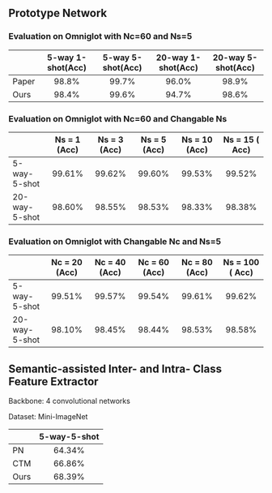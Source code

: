 ## Prototype Network

### Evaluation on Omniglot with Nc=60 and Ns=5

|                  | 5-way 1-shot(Acc)  | 5-way 5-shot(Acc)  | 20-way 1-shot(Acc)| 20-way 5-shot(Acc)   |
| ---------------- |:------------------:|:------------------:|:-----------------:|:--------------------:|
| Paper            | 98.8%              | 99.7%              | 96.0%             | 98.9%                |
| Ours             | 98.4%              | 99.6%              | 94.7%             | 98.6%                |

### Evaluation on Omniglot with Nc=60 and Changable Ns

|                  | Ns = 1 (Acc)       | Ns = 3 (Acc)       | Ns = 5 (Acc)      | Ns = 10 (Acc)        | Ns = 15 ( Acc)     |
| ---------------- |:------------------:|:------------------:|:-----------------:|:--------------------:|:------------------:|
| 5-way-5-shot     | 99.61%             | 99.62%             | 99.60%            | 99.53%               | 99.52%             |
| 20-way-5-shot    | 98.60%             | 98.55%             | 98.53%            | 98.33%               | 98.38%             |

### Evaluation on Omniglot with Changable Nc and Ns=5

|                  | Nc = 20 (Acc)      | Nc = 40 (Acc)      | Nc = 60 (Acc)     | Nc = 80 (Acc)        | Ns = 100 ( Acc)    |
| ---------------- |:------------------:|:------------------:|:-----------------:|:--------------------:|:------------------:|
| 5-way-5-shot     | 99.51%             | 99.57%             | 99.54%            | 99.61%               | 99.62%             |
| 20-way-5-shot    | 98.10%             | 98.45%             | 98.44%            | 98.53%               | 98.58%             |

## Semantic-assisted Inter- and Intra- Class Feature Extractor

Backbone: 4 convolutional networks

Dataset: Mini-ImageNet

|                           | 5-way-5-shot       |
| ------------------------- |:------------------:|
| PN                        | 64.34%             |
| CTM                       | 66.86%             |
| Ours                      | 68.39%             |
